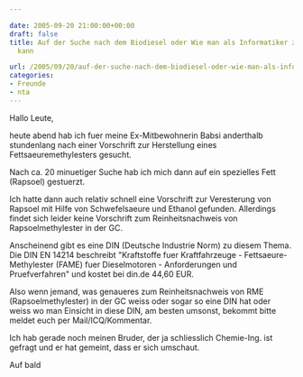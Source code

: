 ```yaml
---

date: 2005-09-20 21:00:00+00:00
draft: false
title: Auf der Suche nach dem Biodiesel oder Wie man als Informatiker zwei CTA's helfen
  kann

url: /2005/09/20/auf-der-suche-nach-dem-biodiesel-oder-wie-man-als-informatiker-zwei-ctas-helfen-kann/
categories:
- Freunde
- nta
---
```


Hallo Leute,  

heute abend hab ich fuer meine Ex-Mitbewohnerin Babsi anderthalb stundenlang nach einer Vorschrift zur Herstellung eines Fettsaeuremethylesters gesucht.  

Nach ca. 20 minuetiger Suche hab ich mich dann auf ein spezielles Fett (Rapsoel) gestuerzt.  

Ich hatte dann auch relativ schnell eine Vorschrift zur Veresterung von Rapsoel mit Hilfe von Schwefelsaeure und Ethanol gefunden. Allerdings findet sich leider keine Vorschrift zum Reinheitsnachweis von Rapsoelmethylester in der GC.  

Anscheinend gibt es eine DIN (Deutsche Industrie Norm) zu diesem Thema. Die DIN EN 14214 beschreibt "Kraftstoffe fuer Kraftfahrzeuge - Fettsaeure-Methylester (FAME) fuer Dieselmotoren - Anforderungen und Pruefverfahren" und kostet bei din.de 44,60 EUR.  

Also wenn jemand, was genaueres zum Reinheitsnachweis von RME (Rapsoelmethylester) in der GC weiss oder sogar so eine DIN hat oder weiss wo man Einsicht in diese DIN, am besten umsonst, bekommt bitte meldet euch per Mail/ICQ/Kommentar.




Ich hab gerade noch meinen Bruder, der ja schliesslich Chemie-Ing. ist gefragt und er hat gemeint, dass er sich umschaut.




Auf bald
